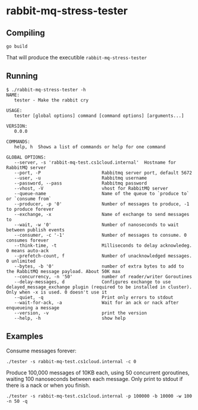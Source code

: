 rabbit-mq-stress-tester
=======================


Compiling
---------

    go build

That will produce the executible `rabbit-mq-stress-tester`

Running
-------

    $ ./rabbit-mq-stress-tester -h
	NAME:
	   tester - Make the rabbit cry

	USAGE:
	   tester [global options] command [command options] [arguments...]

	VERSION:
	   0.0.0

	COMMANDS:
	   help, h	Shows a list of commands or help for one command

	GLOBAL OPTIONS:
	   --server, -s 'rabbit-mq-test.cs1cloud.internal'	Hostname for RabbitMQ server
	   --port, -P 						Rabbitmq server port, default 5672
	   --user, -u 						Rabbitmq username
	   --password, --pass 		        Rabbitmq password
	   --vhost, -V                      vhost for RabbitMQ server
       --queue-name                     Name of the queue to `produce to` or `consume from`
	   --producer, -p '0'				Number of messages to produce, -1 to produce forever
	   --exchange, -x                   Name of exchange to send messages to
	   --wait, -w '0'					Number of nanoseconds to wait between publish events
	   --consumer, -c '-1'				Number of messages to consume. 0 consumes forever
	   --think-time, -t                 Milliseconds to delay acknowledeg. 0 means auto-ack
       --prefetch-count, f              Number of unacknowledged messages. 0 unlimited
	   --bytes, -b '0'					number of extra bytes to add to the RabbitMQ message payload. About 50K max
	   --concurrency, -n '50'			number of reader/writer Goroutines
	   --delay-messages, d              Configures exchange to use delayed_message_exchange plugin (required to be installed in cluster). Only when -x is used. 0 doesn't use it
	   --quiet, -q						Print only errors to stdout
	   --wait-for-ack, -a				Wait for an ack or nack after enqueueing a message
	   --version, -v					print the version
	   --help, -h						show help

Examples
--------


Consume messages forever:

	./tester -s rabbit-mq-test.cs1cloud.internal -c 0


Produce 100,000 messages of 10KB each, using 50 concurrent goroutines, waiting 100 nanoseconds between each message. Only print to stdout if there is a nack or when you finish.

	./tester -s rabbit-mq-test.cs1cloud.internal -p 100000 -b 10000 -w 100 -n 50 -q

